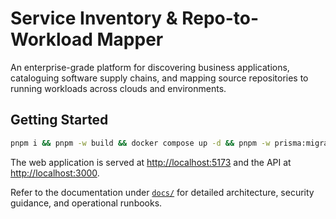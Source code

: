 # Service Inventory & Repo-to-Workload Mapper

An enterprise-grade platform for discovering business applications, cataloguing software supply chains, and mapping source repositories to running workloads across clouds and environments.

## Getting Started

```bash
pnpm i && pnpm -w build && docker compose up -d && pnpm -w prisma:migrate && pnpm -w seed && pnpm -w dev
```

The web application is served at [http://localhost:5173](http://localhost:5173) and the API at [http://localhost:3000](http://localhost:3000).

Refer to the documentation under [`docs/`](docs/) for detailed architecture, security guidance, and operational runbooks.
